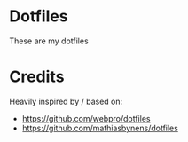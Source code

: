 # Dotfiles

These are my dotfiles

# Credits

Heavily inspired by / based on:

* https://github.com/webpro/dotfiles
* https://github.com/mathiasbynens/dotfiles